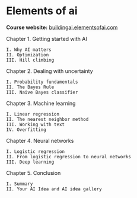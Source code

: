 # Elements of ai

**Course website:** [buildingai.elementsofai.com](https://buildingai.elementsofai.com)

Chapter 1. Getting started with AI
    
    I. Why AI matters
    II. Optimization
    III. Hill climbing

Chapter 2. Dealing with uncertainty

    I. Probability fundamentals
    II. The Bayes Rule
    III. Naive Bayes classifier

Chapter 3. Machine learning

    I. Linear regression
    II. The nearest neighbor method
    III. Working with text
    IV. Overfitting
    
Chapter 4. Neural networks

    I. Logistic regression
    II. From logistic regression to neural networks
    III. Deep learning
    
Chapter 5. Conclusion

    I. Summary
    II. Your AI Idea and AI idea gallery
